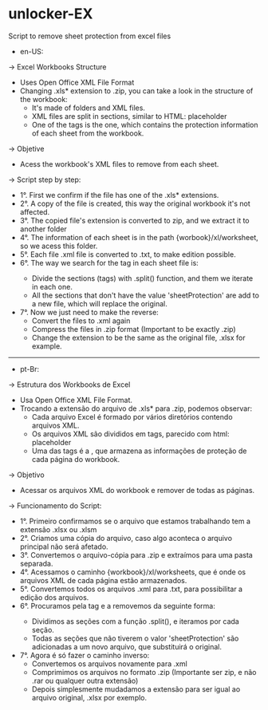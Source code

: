 # unlocker-EX
Script to remove sheet protection from excel files
- en-US:

-> Excel Workbooks Structure
- Uses Open Office XML File Format
- Changing .xls* extension to .zip, you can take a look in the structure of the workbook:
	- It's made of folders and XML files.
	- XML files are split in sections, similar to HTML:
	<workbook>placeholder</workbook>
	- One of the tags is the <sheetProtection> one, which contains the protection information of each
	sheet from the workbook.

-> Objetive
- Acess the workbook's XML files to remove <sheetProtection> from each sheet.

-> Script step by step:
- 1°. First we confirm if the file has one of the .xls* extensions.
- 2°. A copy of the file is created, this way the original workbook it's not affected.
- 3°. The copied file's extension is converted to zip, and we extract it to another folder
- 4°. The information of each sheet is in the path {worbook}/xl/worksheet, so we acess this folder.
- 5°. Each file .xml file is converted to .txt, to make edition possible.
- 6°. The way we search for the <sheetProtection> tag in each sheet file is:
	- Divide the sections (tags) with .split() function, and them we iterate in each one.
	- All the sections that don't have the value 'sheetProtection' are add to a new file, which will replace 
	the original.
- 7°. Now we just need to make the reverse:
	- Convert the files to .xml again
	- Compress the files in .zip format (Important to be exactly .zip)
	- Change the extension to be the same as the original file, .xlsx for example.

-----------------------------------------------------------------------------------------------------------------------------
- pt-Br:


-> Estrutura dos Workbooks de Excel
- Usa Open Office XML File Format.
- Trocando a extensão do arquivo de .xls* para .zip, podemos 
observar:
	- Cada arquivo Excel é formado por vários diretórios contendo
	arquivos XML.
	- Os arquivos XML são divididos em tags, parecido com html:
	<workbook>placeholder</workbook>
	- Uma das tags é a <sheetProtection>, que armazena as informações
	de proteção de cada página do workbook.


-> Objetivo
- Acessar os arquivos XML do workbook e remover <sheetProtection> de todas as páginas.

-> Funcionamento do Script:

- 1°. Primeiro confirmamos se o arquivo que estamos trabalhando tem a extensão .xlsx ou .xlsm
- 2°. Criamos uma cópia do arquivo, caso algo aconteca o arquivo principal não será afetado.
- 3°. Convertemos o arquivo-cópia para .zip e extraímos para uma pasta separada.
- 4°. Acessamos o caminho {workbook}/xl/worksheets, que é onde os arquivos XML de cada página estão armazenados.
- 5°. Convertemos todos os arquivos .xml para .txt, para possibilitar a edição dos arquivos.
- 6°. Procuramos pela tag <sheetProtection> e a removemos da seguinte forma:
	- Dividimos as seções com a função .split(), e iteramos por cada seção.
	- Todas as seções que não tiverem o valor 'sheetProtection' são adicionadas a um novo arquivo, que substituirá
	o original.
- 7°. Agora é só fazer o caminho inverso:
	- Convertemos os arquivos novamente para .xml
	- Comprimimos os arquivos no formato .zip (Importante ser zip, e não .rar ou qualquer outra extensão)
	- Depois simplesmente mudadamos a extensão para ser igual ao arquivo original, .xlsx por exemplo.
